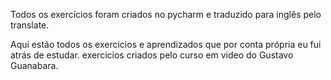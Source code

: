 Todos os exercícios foram criados no pycharm e traduzido para inglês pelo translate.

Aqui estão todos os exercicios e aprendizados que por conta própria eu fui atrás de estudar.
exercicios criados pelo curso em video do Gustavo Guanabara.
